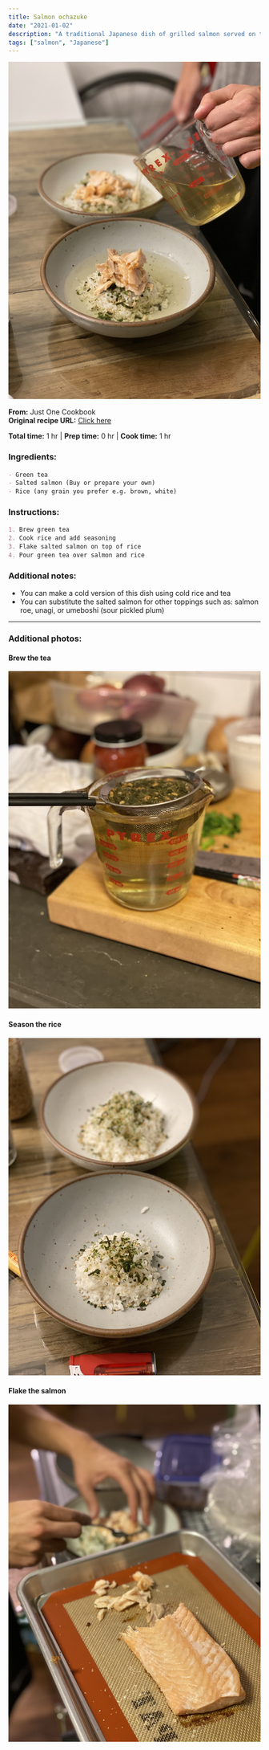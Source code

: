 ```yaml
---
title: Salmon ochazuke
date: "2021-01-02"
description: "A traditional Japanese dish of grilled salmon served on top of rice in green tea"
tags: ["salmon", "Japanese"]
---
```


![Salmon ochazuke](./salmon-ochazuke-img01.jpg)

**From:** Just One Cookbook  
**Original recipe URL:** [Click here](https://www.justonecookbook.com/ochazuke/)

**Total time:** 1 hr | **Prep time:** 0 hr |  **Cook time:** 1 hr 


### Ingredients:
```markdown
- Green tea
- Salted salmon (Buy or prepare your own)
- Rice (any grain you prefer e.g. brown, white)
```


### Instructions:
```markdown
1. Brew green tea
2. Cook rice and add seasoning
3. Flake salted salmon on top of rice
4. Pour green tea over salmon and rice
```

### Additional notes:
- You can make a cold version of this dish using cold rice and tea
- You can substitute the salted salmon for other toppings such as: salmon roe, unagi, or umeboshi (sour pickled plum)

--- 

### Additional photos:

#### Brew the tea
![brew tea](./salmon-ochazuke-img04.jpg)

#### Season the rice
![season rice](./salmon-ochazuke-img03.jpg)	

#### Flake the salmon
![flake salmon](./salmon-ochazuke-img02.jpg)	